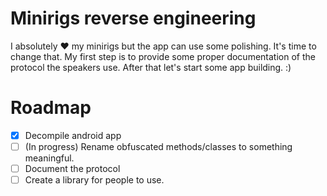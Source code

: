 
# Minirigs reverse engineering

I absolutely ❤️ my minirigs but the app can use some polishing. 
It's time to change that. My first step is to provide some proper documentation of the protocol the speakers use.
After that let's start some app building. :)

# Roadmap
- [x]  Decompile android app
- [ ]  (In progress) Rename obfuscated methods/classes to something meaningful.
- [ ]  Document the protocol
- [ ]  Create a library for people to use.
